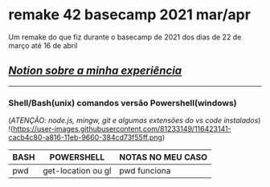 # remake 42 basecamp 2021 mar/apr
Um remake do que fiz durante o basecamp de 2021 dos dias de 22 de março até 16 de abril
## [_Notion sobre a minha experiência_](https://www.notion.so/42-mar-o-abril-2021-d975c7f92ba4414eb94ae0151fc4ad10)

---------

### Shell/Bash(unix) comandos versão Powershell(windows)
(*ATENÇÃO: node.js, mingw, git e algumas extensões do vs code instalados*)
!(https://user-images.githubusercontent.com/81233149/116423141-cacb4c80-a816-11eb-9660-384cd73f55ff.png)

BASH | POWERSHELL | NOTAS NO MEU CASO
--- | --- | ---
pwd | get-location ou gl | pwd funciona


